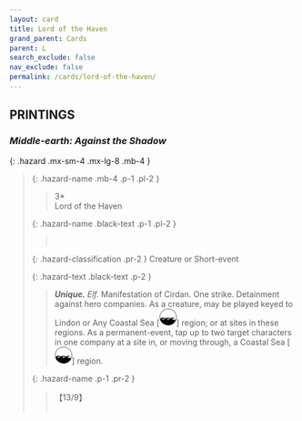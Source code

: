 ```yaml
---
layout: card
title: Lord of the Haven
grand_parent: Cards
parent: L
search_exclude: false
nav_exclude: false
permalink: /cards/lord-of-the-haven/
---
```


## PRINTINGS


### _Middle-earth: Against the Shadow_

{: .hazard .mx-sm-4 .mx-lg-8 .mb-4 }
> {: .hazard-name .mb-4 .p-1 .pl-2 }
> > <div class="hazard-mp">3*</div>
> > <div class="card-name">Lord of the Haven</div>
>
> {: .hazard-name .black-text .p-1 .pl-2 }
> > &nbsp;
>
> {: .hazard-classification .pr-2 }
> Creature or Short-event
>
> {: .hazard-text .black-text .p-2 }
> > _**Unique.**_ _Elf._ Manifestation of Cirdan. One strike. Detainment against hero companies. As a creature, may be played keyed to Lindon or Any Coastal Sea \[![](/assets/images/coastalsea.svg)] region; or at sites in these regions. As a permanent-event, tap up to two target characters in one company at a site in, or moving through, a Coastal Sea \[![](/assets/images/coastalsea.svg)] region. 
>
> {: .hazard-name .p-1 .pr-2 }
> > <div class="card-shield">【13/9】</div>
> > <div class="card-corruption">&nbsp;</div>
